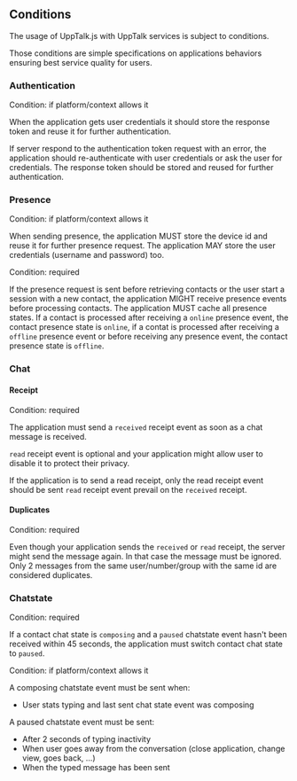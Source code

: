 ## Conditions

The usage of UppTalk.js with UppTalk services is subject to conditions.

Those conditions are simple specifications on applications behaviors ensuring best service quality for users.

### Authentication

Condition: if platform/context allows it

When the application gets user credentials it should store the response token and reuse it for further authentication.

If server respond to the authentication token request with an error, the application should re-authenticate with user credentials or ask the user for credentials.
The response token should be stored and reused for further authentication.

### Presence

Condition: if platform/context allows it

When sending presence, the application MUST store the device id and reuse it for further presence request.
The application MAY store the user credentials (username and password) too.

Condition: required

If the presence request is sent before retrieving contacts or the user start a session with a new contact, the application MIGHT receive presence events before processing contacts.
The application MUST cache all presence states.
If a contact is processed after receiving a ```online``` presence event, the contact presence state is ```online```, if a contat is processed after receiving a ```offline``` presence event or before receiving any presence event, the contact presence state is ```offline```.

### Chat

#### Receipt

Condition: required

The application must send a ```received``` receipt event as soon as a chat message is received.

```read``` receipt event is optional and your application might allow user to disable it to protect their privacy.

If the application is to send a read receipt, only the read receipt event should be sent ```read``` receipt event prevail on the ```received``` receipt.

#### Duplicates

Condition: required

Even though your application sends the ```received``` or ```read``` receipt, the server might send the message again. In that case the message must be ignored.
Only 2 messages from the same user/number/group with the same id are considered duplicates.


### Chatstate

Condition: required

If a contact chat state is ```composing``` and a ```paused``` chatstate event hasn't been received within 45 seconds, the application must switch contact chat state to ```paused```.

Condition: if platform/context allows it

A composing chatstate event must be sent when:

- User stats typing and last sent chat state event was composing

A paused chatstate event must be sent:

- After 2 seconds of typing inactivity
- When user goes away from the conversation (close application, change view, goes back, ...)
- When the typed message has been sent